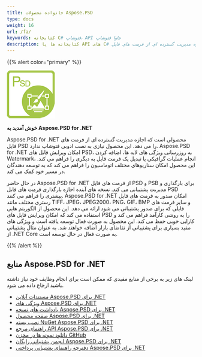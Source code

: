 ```yaml
---
title: خانواده محصولات Aspose.PSD
type: docs
weight: 16
url: /fa/
keywords: کتابخانه C# فتوشاپ، API جاوا فتوشاپ
description: کتابخانه ها یا API های C# و جاوا فتوشاپ به شما اجازه مدیریت گسترده ای از فرمت های فایل PSD را می دهند. این محصولات نیازی به نصب ادوبی فتوشاپ ندارند و فرمت های فایل PSD و PSB را برای بارگذاری، مدیریت و تبدیل آنها به فرمت های فایل های رستری مختلف مانند TIFF، JPEG، JPEG2000، PNG، GIF و BMP پشتیبانی می کنند.
---
```


{{% alert color="primary" %}} 

**![لوگوی محصول Aspose.PSD برای .NET](home_1.png)**

**خوش آمدید به Aspose.PSD for .NET**

Aspose.PSD for .NET محصولی است که اجازه مدیریت گسترده ای از فرمت های فایل PSD را می دهد. این محصول نیازی به نصب ادوبی فتوشاپ ندارد. Aspose.PSD for .NET امکان ویرایش فایل های PSD، به روزرسانی ویژگی های لایه ها، اضافه کردن Watermark، انجام عملیات گرافیکی یا تبدیل یک فرمت فایل به دیگری را فراهم می کند. این محصول امکان سناریوهای مختلف اتوماسیون را فراهم می کند که به توسعه دهندگان در مسیر خود کمک می کند.

در حال حاضر Aspose.PSD for .NET از فرمت های فایل PSD و PSB برای بارگذاری و مدیریت پشتیبانی می کند. نسخه های آینده اجازه بارگذاری فرمت های فایل PSD بیشتری را فراهم می کنند. Aspose.PSD for .NET امکان صدور به فرمت های فایل رستری مختلف مانند TIFF، JPEG، JPEG2000، PNG، GIF، BMP و سایر فرمت های فایلی که برای صدور پشتیبانی می شود ارائه می دهد. این محصول از الگوریتم هایی استفاده می کند که امکان ویرایش فایل های PSD را به روشی کارآمد فراهم می کند و کارایی خوبی حفظ می کند. این محصول به صورت فعال توسعه یافته است و ویژگی های مفید بسیاری برای پشتیبانی از تقاضای بازار اضافه خواهند شد. به عنوان مثال پشتیبانی از .NET Core به صورت فعال در حال توسعه است.

{{% /alert %}} 

## **منابع Aspose.PSD for .NET**

لینک های زیر به برخی از منابع مفیدی که ممکن است برای انجام وظایف خود نیاز داشته باشید ارجاع داده می شود.

- [مستندات آنلاین Aspose.PSD برای .NET](/psd/fa/net/)
- [ویژگی های Aspose.PSD برای .NET](/psd/fa/net/features/)
- [یادداشت های نسخه Aspose.PSD برای .NET](/psd/fa/net/release-notes/)
- [صفحه محصول Aspose.PSD برای .NET](https://products.aspose.com/psd/net)
- [نصب بسته NuGet Aspose.PSD برای .NET](https://www.nuget.org/packages/Aspose.PSD/)
- [راهنمای مرجع API Aspose.PSD برای .NET](https://reference.aspose.com/net/psd)
- [دانلود نمونه ها در مخزن GitHub](https://github.com/aspose-psd/Aspose.PSD-for-.NET)
- [انجمن پشتیبانی رایگان Aspose.PSD برای .NET](https://forum.aspose.com/c/psd)
- [دفترچه راهنمای پشتیبانی پرداختی Aspose.PSD برای .NET](https://helpdesk.aspose.com/)

